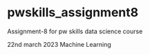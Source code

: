 # pwskills_assignment8
Assignment-8 for pw skills data science course

22nd march 2023 Machine Learning

